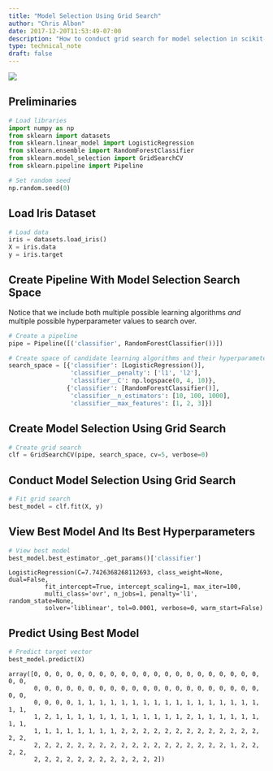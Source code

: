 ```yaml
---
title: "Model Selection Using Grid Search"
author: "Chris Albon"
date: 2017-12-20T11:53:49-07:00
description: "How to conduct grid search for model selection in scikit-learn for machine learning in Python."
type: technical_note
draft: false
---
```

<a alt="Model Selection Using Grid Search" href="https://machinelearningflashcards.com">
    <img src="/images/machine_learning_flashcards/Model_Selection_print.png" class="flashcard center-block">
</a>

## Preliminaries


```python
# Load libraries
import numpy as np
from sklearn import datasets
from sklearn.linear_model import LogisticRegression
from sklearn.ensemble import RandomForestClassifier
from sklearn.model_selection import GridSearchCV
from sklearn.pipeline import Pipeline

# Set random seed
np.random.seed(0)
```

## Load Iris Dataset


```python
# Load data
iris = datasets.load_iris()
X = iris.data
y = iris.target
```

## Create Pipeline With Model Selection Search Space

Notice that we include both multiple possible learning algorithms _and_ multiple possible hyperparameter values to search over.


```python
# Create a pipeline
pipe = Pipeline([('classifier', RandomForestClassifier())])

# Create space of candidate learning algorithms and their hyperparameters
search_space = [{'classifier': [LogisticRegression()],
                 'classifier__penalty': ['l1', 'l2'],
                 'classifier__C': np.logspace(0, 4, 10)},
                {'classifier': [RandomForestClassifier()],
                 'classifier__n_estimators': [10, 100, 1000],
                 'classifier__max_features': [1, 2, 3]}]
```

## Create Model Selection Using Grid Search


```python
# Create grid search 
clf = GridSearchCV(pipe, search_space, cv=5, verbose=0)
```

## Conduct Model Selection Using Grid Search


```python
# Fit grid search
best_model = clf.fit(X, y)
```

## View Best Model And Its Best Hyperparameters


```python
# View best model
best_model.best_estimator_.get_params()['classifier']
```




    LogisticRegression(C=7.7426368268112693, class_weight=None, dual=False,
              fit_intercept=True, intercept_scaling=1, max_iter=100,
              multi_class='ovr', n_jobs=1, penalty='l1', random_state=None,
              solver='liblinear', tol=0.0001, verbose=0, warm_start=False)



## Predict Using Best Model


```python
# Predict target vector
best_model.predict(X)
```




    array([0, 0, 0, 0, 0, 0, 0, 0, 0, 0, 0, 0, 0, 0, 0, 0, 0, 0, 0, 0, 0, 0, 0,
           0, 0, 0, 0, 0, 0, 0, 0, 0, 0, 0, 0, 0, 0, 0, 0, 0, 0, 0, 0, 0, 0, 0,
           0, 0, 0, 0, 1, 1, 1, 1, 1, 1, 1, 1, 1, 1, 1, 1, 1, 1, 1, 1, 1, 1, 1,
           1, 2, 1, 1, 1, 1, 1, 1, 1, 1, 1, 1, 1, 1, 2, 1, 1, 1, 1, 1, 1, 1, 1,
           1, 1, 1, 1, 1, 1, 1, 1, 2, 2, 2, 2, 2, 2, 2, 2, 2, 2, 2, 2, 2, 2, 2,
           2, 2, 2, 2, 2, 2, 2, 2, 2, 2, 2, 2, 2, 2, 2, 2, 2, 2, 1, 2, 2, 2, 2,
           2, 2, 2, 2, 2, 2, 2, 2, 2, 2, 2, 2])


